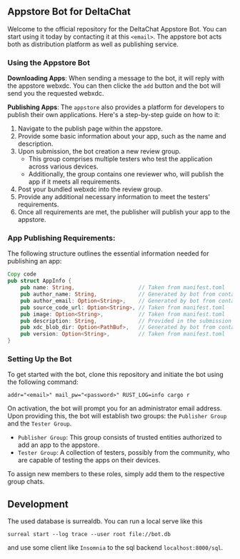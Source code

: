 ## Appstore Bot for DeltaChat
Welcome to the official repository for the DeltaChat Appstore Bot. You can start using it today by contacting it at this `<email>`. The appstore bot acts both as distribution platform as well as publishing service.

### Using the Appstore Bot
**Downloading Apps**: When sending a message to the bot, it will reply with the appstore webxdc. You can then clicke the `add` button and the bot will send you the requested webxdc.

**Publishing Apps**: The `appstore` also provides a platform for developers to publish their own applications. Here's a step-by-step guide on how to it:

1. Navigate to the publish page within the appstore.
2. Provide some basic information about your app, such as the name and description.
3. Upon submission, the bot creation a new review group.
   - This group comprises multiple testers who test the application across various devices.
   - Additionally, the group contains one reviewer who, will publish the app if it meets all requirements.
4. Post your bundled webxdc into the review group.
5. Provide any additional necessary information to meet the testers' requirements.
6. Once all requirements are met, the publisher will publish your app to the appstore.

### App Publishing Requirements:
The following structure outlines the essential information needed for publishing an app:

```rust
Copy code
pub struct AppInfo {
    pub name: String,                    // Taken from manifest.toml
    pub author_name: String,             // Generated by bot from contact
    pub author_email: Option<String>,    // Generated by bot from contact
    pub source_code_url: Option<String>, // Taken from manifest.toml
    pub image: Option<String>,           // Taken from manifest.toml
    pub description: String,             // Provided in the submission form
    pub xdc_blob_dir: Option<PathBuf>,   // Generated by bot from contact
    pub version: Option<String>,         // Taken from manifest.toml
}
```

### Setting Up the Bot
To get started with the bot, clone this repository and initiate the bot using the following command:

```
addr="<email>" mail_pw="<password>" RUST_LOG=info cargo r
```

On activation, the bot will prompt you for an administrator email address. Upon providing this, the bot will establish two groups: the `Publisher Group` and the `Tester Group`.

- `Publisher Group`: This group consists of trusted entities authorized to add an app to the appstore.
- `Tester Group`: A collection of testers, possibly from the community, who are capable of testing the apps on their devices.

To assign new members to these roles, simply add them to the respective group chats.

## Development

The used database is surrealdb. You can run a local serve like this 
```
surreal start --log trace --user root file://bot.db
```
and use some client like `Insomnia` to the sql backend `localhost:8000/sql`.
